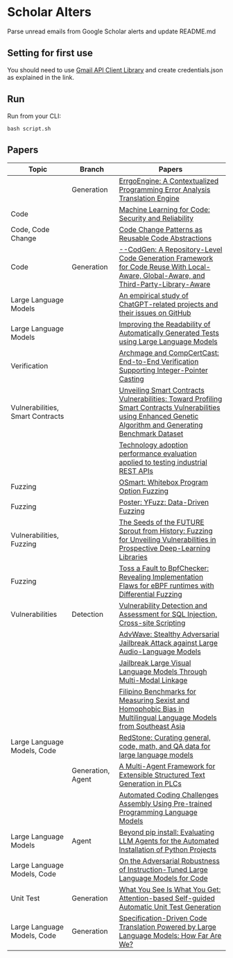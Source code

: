 # Scholar Alters
Parse unread emails from Google Scholar alerts and update README.md

## Setting for first use
You should need to use [Gmail API Client Library](https://developers.google.com/gmail/api/quickstart/python) and create
credentials.json as explained in the link.

## Run
Run from your CLI:
```
bash script.sh
```
## Papers

| Topic | Branch | Papers |
| --- | --- | --- |
|  | Generation | [ErrgoEngine: A Contextualized Programming Error Analysis Translation Engine](https://scholar.google.com/scholar_url?url=https://pcsc.dlsu.edu.ph/proceedings/main-conference/41.pdf&hl=en&sa=X&d=2626774557022353667&ei=hAZyZ9GDD5XMy9YPtLKRsQ8&scisig=AFWwaeaT376r7myiPi99ECi3s-g0&oi=scholaralrt&hist=apJ4fD8AAAAJ:5778505219825515303:AFWwaeaDDOggOneW-z6K3HLjAzuP&html=&pos=0&folt=cit) |
| Code |  | [Machine Learning for Code: Security and Reliability](https://scholar.google.com/scholar_url?url=https://www.research-collection.ethz.ch/bitstream/handle/20.500.11850/700493/9/thesis.pdf&hl=en&sa=X&d=9476344165139336600&ei=hAZyZ9GDD5XMy9YPtLKRsQ8&scisig=AFWwaebtjRw_CPzYzqbqD4dJe06s&oi=scholaralrt&hist=apJ4fD8AAAAJ:5778505219825515303:AFWwaeaDDOggOneW-z6K3HLjAzuP&html=&pos=1&folt=cit) |
| Code, Code Change |  | [Code Change Patterns as Reusable Code Abstractions](https://scholar.google.com/scholar_url?url=https://search.proquest.com/openview/3773031fe68929375b93542071e36224/1%3Fpq-origsite%3Dgscholar%26cbl%3D18750%26diss%3Dy&hl=en&sa=X&d=4221510298280548255&ei=hAZyZ9GDD5XMy9YPtLKRsQ8&scisig=AFWwaeY5vk_sHi8qgqHzFY6u7uCd&oi=scholaralrt&hist=apJ4fD8AAAAJ:5778505219825515303:AFWwaeaDDOggOneW-z6K3HLjAzuP&html=&pos=2&folt=cit) |
| Code | Generation | [--CodGen: A Repository-Level Code Generation Framework for Code Reuse With Local-Aware, Global-Aware, and Third-Party-Library-Aware](https://scholar.google.com/scholar_url?url=https://www.computer.org/csdl/journal/ts/2024/12/10734067/21iLh4j0oG4&hl=vi&sa=X&d=14965358660665661903&ei=hAZyZ-T-FcyR6rQPmdmxyA0&scisig=AFWwaebyVrf7n1wkHwY82kEVdTJX&oi=scholaralrt&hist=apJ4fD8AAAAJ:11355862984917483435:AFWwaeZvT_NNWQMu4_zZrEW644gW&html=&pos=0&folt=rel) |
| Large Language Models |  | [An empirical study of ChatGPT-related projects and their issues on GitHub](https://scholar.google.com/scholar_url?url=https://www.sciencedirect.com/science/article/pii/S0957417424029804&hl=vi&sa=X&d=11199540563069416920&ei=hAZyZ-T-FcyR6rQPmdmxyA0&scisig=AFWwaebVOfUIBYD7c_LgsiHrfyPK&oi=scholaralrt&hist=apJ4fD8AAAAJ:11355862984917483435:AFWwaeZvT_NNWQMu4_zZrEW644gW&html=&pos=1&folt=rel) |
| Large Language Models |  | [Improving the Readability of Automatically Generated Tests using Large Language Models](https://scholar.google.com/scholar_url?url=https://matteobiagiola.github.io/assets/pdfs/improving-the-readability-of-automatically-generated-tests-using-large-language-models.pdf&hl=vi&sa=X&d=7118228405195471148&ei=hAZyZ-T-FcyR6rQPmdmxyA0&scisig=AFWwaeaC9ujdT470Pt_PcTZvHq-N&oi=scholaralrt&hist=apJ4fD8AAAAJ:11355862984917483435:AFWwaeZvT_NNWQMu4_zZrEW644gW&html=&pos=2&folt=rel) |
| Verification |  | [Archmage and CompCertCast: End-to-End Verification Supporting Integer-Pointer Casting](https://scholar.google.com/scholar_url?url=https://sf.snu.ac.kr/publications/archmage.pdf&hl=vi&sa=X&d=18330939072743915694&ei=hAZyZ4DSG5OW6rQP3-rzuQM&scisig=AFWwaeYtGS7la5u6hmK_n3drFW2Y&oi=scholaralrt&hist=apJ4fD8AAAAJ:16065687014273664109:AFWwaeYpvD7V4gPm0ywHhNT6YvSk&html=&pos=0&folt=rel) |
| Vulnerabilities, Smart Contracts |  | [Unveiling Smart Contracts Vulnerabilities: Toward Profiling Smart Contracts Vulnerabilities using Enhanced Genetic Algorithm and Generating Benchmark Dataset](https://scholar.google.com/scholar_url?url=https://www.sciencedirect.com/science/article/pii/S2096720924000666&hl=vi&sa=X&d=12803762824409396804&ei=hAZyZ4DSG5OW6rQP3-rzuQM&scisig=AFWwaeYRHoymPTl3SmSlGKSbJUgO&oi=scholaralrt&hist=apJ4fD8AAAAJ:16065687014273664109:AFWwaeYpvD7V4gPm0ywHhNT6YvSk&html=&pos=1&folt=rel) |
|  |  | [Technology adoption performance evaluation applied to testing industrial REST APIs](https://scholar.google.com/scholar_url?url=https://link.springer.com/article/10.1007/s10515-024-00477-2&hl=en&sa=X&d=17098539831330559089&ei=hAZyZ_nMEZ7Iy9YP1bSDiQY&scisig=AFWwaeYQ4ggVgvww3h-eJYKMeTzI&oi=scholaralrt&hist=apJ4fD8AAAAJ:8900472388513427833:AFWwaeZM7Y6I9R2ROVLnk31jdyVz&html=&pos=0&folt=rel) |
| Fuzzing |  | [OSmart: Whitebox Program Option Fuzzing](https://scholar.google.com/scholar_url?url=https://dl.acm.org/doi/pdf/10.1145/3658644.3690228&hl=en&sa=X&d=5904285857975094724&ei=hAZyZ_nMEZ7Iy9YP1bSDiQY&scisig=AFWwaeZcYeCjL7gfkZrZBmd5wp0K&oi=scholaralrt&hist=apJ4fD8AAAAJ:8900472388513427833:AFWwaeZM7Y6I9R2ROVLnk31jdyVz&html=&pos=1&folt=rel) |
| Fuzzing |  | [Poster: YFuzz: Data-Driven Fuzzing](https://scholar.google.com/scholar_url?url=https://www.csie.ntu.edu.tw/~hchsiao/pub/2024_ACM_CCS_Poster_YFuzz.pdf&hl=en&sa=X&d=18376408825098183725&ei=hAZyZ57HFPaT6rQP5NKD8A8&scisig=AFWwaebiZotv5kr2o8-Cs_VrhpK-&oi=scholaralrt&hist=apJ4fD8AAAAJ:11137134570824175991:AFWwaeZJgvZkFmSwNlRigHvrI7d8&html=&pos=0&folt=rel) |
| Vulnerabilities, Fuzzing |  | [The Seeds of the FUTURE Sprout from History: Fuzzing for Unveiling Vulnerabilities in Prospective Deep-Learning Libraries](https://scholar.google.com/scholar_url?url=https://arxiv.org/pdf/2412.01317&hl=en&sa=X&d=764387796281622381&ei=hAZyZ57HFPaT6rQP5NKD8A8&scisig=AFWwaebgTvBPe0xwbCVM8zY32lk7&oi=scholaralrt&hist=apJ4fD8AAAAJ:11137134570824175991:AFWwaeZJgvZkFmSwNlRigHvrI7d8&html=&pos=1&folt=rel) |
| Fuzzing |  | [Toss a Fault to BpfChecker: Revealing Implementation Flaws for eBPF runtimes with Differential Fuzzing](https://scholar.google.com/scholar_url?url=https://dl.acm.org/doi/abs/10.1145/3658644.3690237&hl=en&sa=X&d=12137116921511939827&ei=hAZyZ57HFPaT6rQP5NKD8A8&scisig=AFWwaebOdw--XF39Z9uPyh1P88CG&oi=scholaralrt&hist=apJ4fD8AAAAJ:11137134570824175991:AFWwaeZJgvZkFmSwNlRigHvrI7d8&html=&pos=2&folt=rel) |
| Vulnerabilities | Detection | [Vulnerability Detection and Assessment for SQL Injection, Cross-site Scripting](https://scholar.google.com/scholar_url?url=https://books.google.com/books%3Fhl%3Den%26lr%3Dlang_en%26id%3DgsU6EQAAQBAJ%26oi%3Dfnd%26pg%3DPA211%26ots%3D8WhGwjNeii%26sig%3Dv9i1M3bigyYvLSr-5iJz2EItDKI&hl=en&sa=X&d=3877643814865594932&ei=hAZyZ5miGsq8y9YPrOqMwQw&scisig=AFWwaeZ4-j34nqgxAIlKB5fA1AYR&oi=scholaralrt&hist=apJ4fD8AAAAJ:15725322226479601129:AFWwaeYp-8wbw5OHTjoCHLP43E0V&html=&pos=0&folt=rel) |
|  |  | [AdvWave: Stealthy Adversarial Jailbreak Attack against Large Audio-Language Models](https://scholar.google.com/scholar_url?url=https://arxiv.org/pdf/2412.08608%3F&hl=en&sa=X&d=6433039863082917201&ei=hAZyZ-mkDZOW6rQP3-rzuQM&scisig=AFWwaeZGl_3sQLzhzQuLx3w_tvTx&oi=scholaralrt&hist=apJ4fD8AAAAJ:3096313017463695374:AFWwaeb8R4GEV1B4xk_Cz2b6H7gj&html=&pos=0&folt=rel) |
|  |  | [Jailbreak Large Visual Language Models Through Multi-Modal Linkage](https://scholar.google.com/scholar_url?url=https://arxiv.org/pdf/2412.00473&hl=en&sa=X&d=361964135092335484&ei=hAZyZ-mkDZOW6rQP3-rzuQM&scisig=AFWwaeZrk0F1K1bXwmwQSuaVecPV&oi=scholaralrt&hist=apJ4fD8AAAAJ:3096313017463695374:AFWwaeb8R4GEV1B4xk_Cz2b6H7gj&html=&pos=1&folt=rel) |
|  |  | [Filipino Benchmarks for Measuring Sexist and Homophobic Bias in Multilingual Language Models from Southeast Asia](https://scholar.google.com/scholar_url?url=https://arxiv.org/pdf/2412.07303&hl=en&sa=X&d=3345661891608446183&ei=hAZyZ-mkDZOW6rQP3-rzuQM&scisig=AFWwaebdhqcxKfB4EFmIyH7xPJyt&oi=scholaralrt&hist=apJ4fD8AAAAJ:3096313017463695374:AFWwaeb8R4GEV1B4xk_Cz2b6H7gj&html=&pos=2&folt=rel) |
| Large Language Models, Code |  | [RedStone: Curating general, code, math, and QA data for large language models](https://scholar.google.com/scholar_url?url=https://arxiv.org/pdf/2412.03398&hl=en&sa=X&d=16797635734320915105&ei=hAZyZ-mkDZOW6rQP3-rzuQM&scisig=AFWwaeazyTZu3roIz_NKCSo3CKoo&oi=scholaralrt&hist=apJ4fD8AAAAJ:3096313017463695374:AFWwaeb8R4GEV1B4xk_Cz2b6H7gj&html=&pos=3&folt=rel) |
|  | Generation, Agent | [A Multi-Agent Framework for Extensible Structured Text Generation in PLCs](https://scholar.google.com/scholar_url?url=https://arxiv.org/pdf/2412.02410&hl=en&sa=X&d=17006861475835958904&ei=hAZyZ-mkDZOW6rQP3-rzuQM&scisig=AFWwaeZ6VrvdxaKcZrukrsRj_0TN&oi=scholaralrt&hist=apJ4fD8AAAAJ:3096313017463695374:AFWwaeb8R4GEV1B4xk_Cz2b6H7gj&html=&pos=4&folt=rel) |
|  |  | [Automated Coding Challenges Assembly Using Pre-trained Programming Language Models](https://scholar.google.com/scholar_url?url=https://dl.acm.org/doi/abs/10.1145/3649165.3690107&hl=en&sa=X&d=5399494440927596173&ei=hAZyZ-mkDZOW6rQP3-rzuQM&scisig=AFWwaeZnZbb8zqRw1qUXqBP28nWf&oi=scholaralrt&hist=apJ4fD8AAAAJ:3096313017463695374:AFWwaeb8R4GEV1B4xk_Cz2b6H7gj&html=&pos=5&folt=rel) |
| Large Language Models | Agent | [Beyond pip install: Evaluating LLM Agents for the Automated Installation of Python Projects](https://scholar.google.com/scholar_url?url=https://arxiv.org/pdf/2412.06294&hl=en&sa=X&d=12383435676556987354&ei=hAZyZ-mkDZOW6rQP3-rzuQM&scisig=AFWwaeYHZsAMLtJmfu4uL1VdkL4C&oi=scholaralrt&hist=apJ4fD8AAAAJ:3096313017463695374:AFWwaeb8R4GEV1B4xk_Cz2b6H7gj&html=&pos=6&folt=rel) |
| Large Language Models, Code |  | [On the Adversarial Robustness of Instruction-Tuned Large Language Models for Code](https://scholar.google.com/scholar_url?url=https://arxiv.org/pdf/2411.19508&hl=en&sa=X&d=11437267188537543815&ei=hAZyZ-mkDZOW6rQP3-rzuQM&scisig=AFWwaeZEQUlB1X3h6khTP49R2C0J&oi=scholaralrt&hist=apJ4fD8AAAAJ:3096313017463695374:AFWwaeb8R4GEV1B4xk_Cz2b6H7gj&html=&pos=7&folt=rel) |
| Unit Test | Generation | [What You See Is What You Get: Attention-based Self-guided Automatic Unit Test Generation](https://scholar.google.com/scholar_url?url=https://arxiv.org/pdf/2412.00828&hl=en&sa=X&d=16325077974560085731&ei=hAZyZ-mkDZOW6rQP3-rzuQM&scisig=AFWwaeYfRS07_dQ0eWQGtjiXr0EP&oi=scholaralrt&hist=apJ4fD8AAAAJ:3096313017463695374:AFWwaeb8R4GEV1B4xk_Cz2b6H7gj&html=&pos=8&folt=rel) |
| Large Language Models, Code | Generation | [Specification-Driven Code Translation Powered by Large Language Models: How Far Are We?](https://scholar.google.com/scholar_url?url=https://arxiv.org/pdf/2412.04590&hl=en&sa=X&d=13967159843021823275&ei=hAZyZ-mkDZOW6rQP3-rzuQM&scisig=AFWwaeawqUzhyDHHliR3mIVgb1pt&oi=scholaralrt&hist=apJ4fD8AAAAJ:3096313017463695374:AFWwaeb8R4GEV1B4xk_Cz2b6H7gj&html=&pos=9&folt=rel) |
